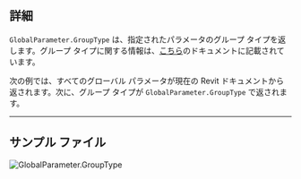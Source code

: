 ## 詳細
`GlobalParameter.GroupType` は、指定されたパラメータのグループ タイプを返します。グループ タイプに関する情報は、[こちら](https://help.autodesk.com/view/RVT/2025/JPN/?guid=GUID-94EA2B8E-2C00-4D29-8D5A-C7C6664DE9CE)のドキュメントに記載されています。

次の例では、すべてのグローバル パラメータが現在の Revit ドキュメントから返されます。次に、グループ タイプが `GlobalParameter.GroupType` で返されます。
___
## サンプル ファイル

![GlobalParameter.GroupType](./Revit.Elements.GlobalParameter.GroupType_img.jpg)

